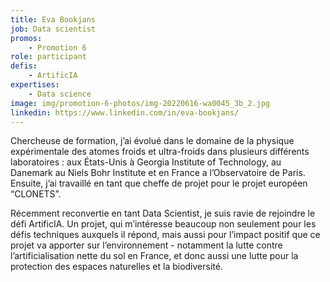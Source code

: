```yaml
---
title: Eva Bookjans
job: Data scientist
promos:
    - Promotion 6
role: participant
defis:
    - ArtificIA
expertises:
    - Data science
image: img/promotion-6-photos/img-20220616-wa0045_3b_2.jpg
linkedin: https://www.linkedin.com/in/eva-bookjans/
---
```


Chercheuse de formation, j’ai évolué dans le domaine de la physique expérimentale des atomes froids et ultra-froids dans plusieurs différents laboratoires : aux États-Unis à Georgia Institute of Technology, au Danemark au Niels Bohr Institute et en France a l’Observatoire de Paris. Ensuite, j’ai travaillé en tant que cheffe de projet pour le projet européen “CLONETS”.

Récemment reconvertie en tant Data Scientist, je suis ravie de rejoindre le défi ArtificIA. Un projet, qui m’intéresse beaucoup non seulement pour les défis techniques auxquels il répond, mais aussi pour l’impact positif que ce projet va apporter sur l’environnement - notamment la lutte contre l’artificialisation nette du sol en France, et donc aussi une lutte pour la protection des espaces naturelles et la biodiversité.
